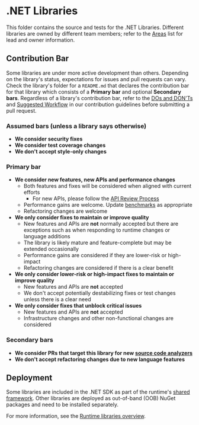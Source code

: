 # .NET Libraries

This folder contains the source and tests for the .NET Libraries. Different libraries are owned by different team members; refer to the [Areas](../../docs/area-owners.md#areas) list for lead and owner information.

## Contribution Bar

Some libraries are under more active development than others. Depending on the library's status, expectations for issues and pull requests can vary. Check the library's folder for a `README.md` that declares the contribution bar for that library which consists of a **Primary bar** and optional **Secondary bars**. Regardless of a library's contribution bar, refer to the [DOs and DON'Ts](../../CONTRIBUTING.md#dos-and-donts) and [Suggested Workflow](../../CONTRIBUTING.md#suggested-workflow) in our contribution guidelines before submitting a pull request.

### Assumed bars (unless a library says otherwise)
- **We consider security fixes**
- **We consider test coverage changes**
- **We don't accept style-only changes**

### Primary bar
- **We consider new features, new APIs and performance changes**
  - Both features and fixes will be considered when aligned with current efforts
    - For new APIs, please follow the [API Review Process](../../docs/project/api-review-process.md)
  - Performance gains are welcome. Update [benchmarks](https://github.com/dotnet/performance) as appropriate
  - Refactoring changes are welcome
- **We only consider fixes to maintain or improve quality**
  - New features and APIs are **not** normally accepted but there are exceptions such as when responding to runtime changes or language additions
  - The library is likely mature and feature-complete but may be extended occasionally
  - Performance gains are considered if they are lower-risk or high-impact
  - Refactoring changes are considered if there is a clear benefit
- **We only consider lower-risk or high-impact fixes to maintain or improve quality**
  - New features and APIs are **not** accepted
  - We don't accept potentially destabilizing fixes or test changes unless there is a clear need
- **We only consider fixes that unblock critical issues**
  - New features and APIs are **not** accepted
  - Infrastructure changes and other non-functional changes are considered

### Secondary bars
- **We consider PRs that target this library for new [source code analyzers](../../docs/project/analyzers.md)**
- **We don't accept refactoring changes due to new language features**

## Deployment

Some libraries are included in the .NET SDK as part of the runtime's [shared framework](https://learn.microsoft.com/dotnet/standard/glossary#shared-framework). Other libraries are deployed as out-of-band (OOB) NuGet packages and need to be installed separately.

For more information, see the [Runtime libraries overview](https://learn.microsoft.com/dotnet/standard/runtime-libraries-overview).
